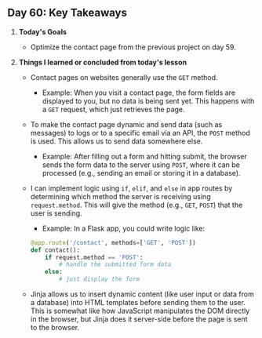 ## Day 60: Key Takeaways

1. **Today's Goals**
   - Optimize the contact page from the previous project on day 59. 

2. **Things I learned or concluded from today's lesson**
   - Contact pages on websites generally use the `GET` method.
     - Example: When you visit a contact page, the form fields are displayed to you, but no data is being sent yet. This happens with a `GET` request, which just retrieves the page.
   
   - To make the contact page dynamic and send data (such as messages) to logs or to a specific email via an API, the `POST` method is used. This allows us to send data somewhere else.
     - Example: After filling out a form and hitting submit, the browser sends the form data to the server using `POST`, where it can be processed (e.g., sending an email or storing it in a database).

   - I can implement logic using `if`, `elif`, and `else` in app routes by determining which method the server is receiving using `request.method`. This will give the method (e.g., `GET`, `POST`) that the user is sending.
     - Example: In a Flask app, you could write logic like:
     ```python
     @app.route('/contact', methods=['GET', 'POST'])
     def contact():
         if request.method == 'POST':
             # handle the submitted form data
         else:
             # just display the form
     ```
    - Jinja allows us to insert dynamic content (like user input or data from a database) into HTML templates before sending them to the user. This is somewhat like how JavaScript manipulates the DOM directly in the browser, but Jinja does it server-side before the page is sent to the browser.
